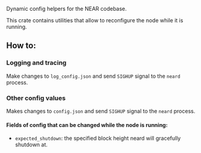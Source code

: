 Dynamic config helpers for the NEAR codebase.

This crate contains utilities that allow to reconfigure the node while it is running.

## How to:

### Logging and tracing

Make changes to `log_config.json` and send `SIGHUP` signal to the `neard` process.

### Other config values

Makes changes to `config.json` and send `SIGHUP` signal to the `neard` process.

#### Fields of config that can be changed while the node is running:

- `expected_shutdown`: the specified block height neard will gracefully shutdown at.

